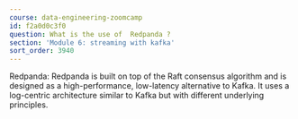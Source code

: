```yaml
---
course: data-engineering-zoomcamp
id: f2a0d0c3f0
question: What is the use of  Redpanda ?
section: 'Module 6: streaming with kafka'
sort_order: 3940
---
```


Redpanda: Redpanda is built on top of the Raft consensus algorithm and is designed as a high-performance, low-latency alternative to Kafka. It uses a log-centric architecture similar to Kafka but with different underlying principles.


